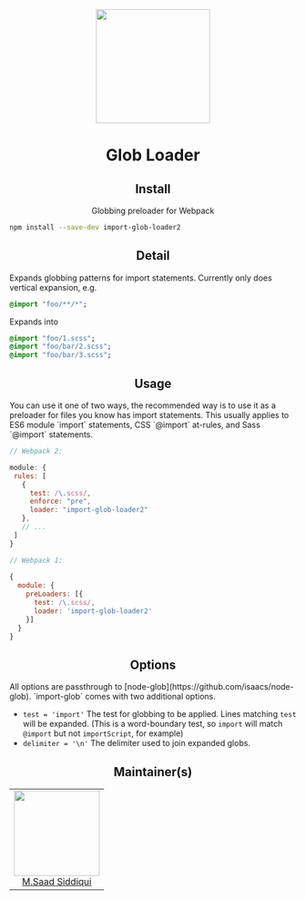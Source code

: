 
<div align="center">
  <a href="https://github.com/webpack/webpack">
    <img width="200" height="200" src="https://webpack.js.org/assets/icon-square-big.svg" />
  </a>
  <h1>Glob Loader</h1>
</div>

<h2 align="center">Install</h2>
<p align="center">Globbing preloader for Webpack</p>

```bash
npm install --save-dev import-glob-loader2
```

<h2 align="center">Detail</h2>
Expands globbing patterns for import statements. Currently only does vertical expansion, e.g.

```sass
@import "foo/**/*";
```

Expands into

```sass
@import "foo/1.scss";
@import "foo/bar/2.scss";
@import "foo/bar/3.scss";
```

<h2 align="center">Usage</h2>
You can use it one of two ways, the recommended way is to use it as a preloader for files you know has import statements.
This usually applies to ES6 module `import` statements, CSS `@import` at-rules, and Sass `@import` statements.

```js
// Webpack 2:

module: {
 rules: [
   {
     test: /\.scss/,
     enforce: "pre",
     loader: "import-glob-loader2"
   },
   // ...
 ]
}

// Webpack 1:
 
{
  module: {
    preLoaders: [{
      test: /\.scss/,
      loader: 'import-glob-loader2'
    }]
  }
}
```

<h2 align="center">Options</h2>
All options are passthrough to [node-glob](https://github.com/isaacs/node-glob). `import-glob` comes with two additional options.

* `test = 'import'` The test for globbing to be applied. Lines matching `test` will be expanded. (This is a word-boundary test, so `import` will match `@import` but not `importScript`, for example)
* `delimiter = '\n'` The delimiter used to join expanded globs.

<h2 align="center">Maintainer(s)</h2>

<table>
  <tbody>
    <tr>
      <td align="center">
        <img width="150" height="150"
        src="https://github.com/mazemax.png?v=3&s=150">
        </br>
        <a href="https://github.com/mazemax">M.Saad Siddiqui</a>
      </td>
    </tr>
  <tbody>
</table>

